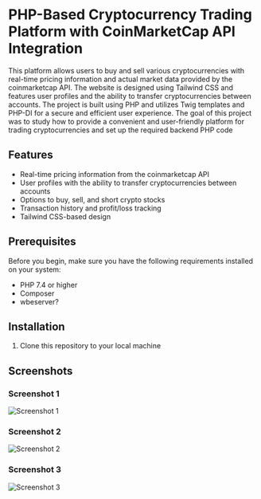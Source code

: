 # PHP-Based Cryptocurrency Trading Platform with CoinMarketCap API Integration

This platform allows users to buy and sell various cryptocurrencies with real-time pricing information and actual market data
provided by the coinmarketcap API. The website is designed using Tailwind CSS and features user profiles and
the ability to transfer cryptocurrencies between accounts. The project is built using PHP and utilizes Twig templates
and PHP-DI for a secure and efficient user experience. 
The goal of this project was to study how to provide a convenient and user-friendly platform for trading cryptocurrencies 
and set up the required backend PHP code

## Features

- Real-time pricing information from the coinmarketcap API
- User profiles with the ability to transfer cryptocurrencies between accounts
- Options to buy, sell, and short crypto stocks
- Transaction history and profit/loss tracking
- Tailwind CSS-based design

## Prerequisites

Before you begin, make sure you have the following requirements installed on your system:

- PHP 7.4 or higher
- Composer
- wbeserver?

## Installation

1. Clone this repository to your local machine


## Screenshots

### Screenshot 1
![Screenshot 1](screenshot-1.png)

### Screenshot 2
![Screenshot 2](screenshot-2.png)

### Screenshot 3
![Screenshot 3](screenshot-3.png)
